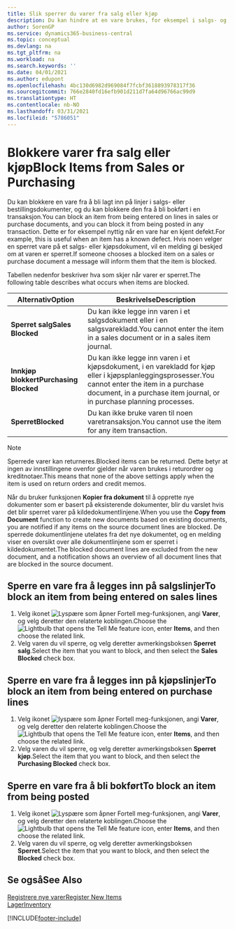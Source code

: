 ```yaml
---
title: Slik sperrer du varer fra salg eller kjøp
description: Du kan hindre at en vare brukes, for eksempel i salgs- og kjøpsdokumenter.
author: SorenGP
ms.service: dynamics365-business-central
ms.topic: conceptual
ms.devlang: na
ms.tgt_pltfrm: na
ms.workload: na
ms.search.keywords: ''
ms.date: 04/01/2021
ms.author: edupont
ms.openlocfilehash: 4bc130d6982d969084f7fcbf3618893978317f36
ms.sourcegitcommit: 766e2840fd16efb901d211d7fa64d96766ac99d9
ms.translationtype: HT
ms.contentlocale: nb-NO
ms.lasthandoff: 03/31/2021
ms.locfileid: "5786051"
---
```

# <a name="block-items-from-sales-or-purchasing"></a><span data-ttu-id="574a1-103">Blokkere varer fra salg eller kjøp</span><span class="sxs-lookup"><span data-stu-id="574a1-103">Block Items from Sales or Purchasing</span></span>
<span data-ttu-id="574a1-104">Du kan blokkere en vare fra å bli lagt inn på linjer i salgs- eller bestillingsdokumenter, og du kan blokkere den fra å bli bokført i en transaksjon.</span><span class="sxs-lookup"><span data-stu-id="574a1-104">You can block an item from being entered on lines in sales or purchase documents, and you can block it from being posted in any transaction.</span></span> <span data-ttu-id="574a1-105">Dette er for eksempel nyttig når en vare har en kjent defekt.</span><span class="sxs-lookup"><span data-stu-id="574a1-105">For example, this is useful when an item has a known defect.</span></span> <span data-ttu-id="574a1-106">Hvis noen velger en sperret vare på et salgs- eller kjøpsdokument, vil en melding gi beskjed om at varen er sperret.</span><span class="sxs-lookup"><span data-stu-id="574a1-106">If someone chooses a blocked item on a sales or purchase document a message will inform them that the item is blocked.</span></span>

<span data-ttu-id="574a1-107">Tabellen nedenfor beskriver hva som skjer når varer er sperret.</span><span class="sxs-lookup"><span data-stu-id="574a1-107">The following table describes what occurs when items are blocked.</span></span>  

|<span data-ttu-id="574a1-108">Alternativ</span><span class="sxs-lookup"><span data-stu-id="574a1-108">Option</span></span>|<span data-ttu-id="574a1-109">Beskrivelse</span><span class="sxs-lookup"><span data-stu-id="574a1-109">Description</span></span>|  
|--------------------|------------|  
|<span data-ttu-id="574a1-110">**Sperret salg**</span><span class="sxs-lookup"><span data-stu-id="574a1-110">**Sales Blocked**</span></span>|<span data-ttu-id="574a1-111">Du kan ikke legge inn varen i et salgsdokument eller i en salgsvarekladd.</span><span class="sxs-lookup"><span data-stu-id="574a1-111">You cannot enter the item in a sales document or in a sales item journal.</span></span>|  
|<span data-ttu-id="574a1-112">**Innkjøp blokkert**</span><span class="sxs-lookup"><span data-stu-id="574a1-112">**Purchasing Blocked**</span></span>|<span data-ttu-id="574a1-113">Du kan ikke legge inn varen i et kjøpsdokument, i en varekladd for kjøp eller i kjøpsplanleggingsprosesser.</span><span class="sxs-lookup"><span data-stu-id="574a1-113">You cannot enter the item in a purchase document, in a purchase item journal, or in purchase planning processes.</span></span>|  
|<span data-ttu-id="574a1-114">**Sperret**</span><span class="sxs-lookup"><span data-stu-id="574a1-114">**Blocked**</span></span>|<span data-ttu-id="574a1-115">Du kan ikke bruke varen til noen varetransaksjon.</span><span class="sxs-lookup"><span data-stu-id="574a1-115">You cannot use the item for any item transaction.</span></span>|  

> [!NOTE]
> <span data-ttu-id="574a1-116">Sperrede varer kan returneres.</span><span class="sxs-lookup"><span data-stu-id="574a1-116">Blocked items can be returned.</span></span> <span data-ttu-id="574a1-117">Dette betyr at ingen av innstillingene ovenfor gjelder når varen brukes i returordrer og kreditnotaer.</span><span class="sxs-lookup"><span data-stu-id="574a1-117">This means that none of the above settings apply when the item is used on return orders and credit memos.</span></span>

<span data-ttu-id="574a1-118">Når du bruker funksjonen **Kopier fra dokument** til å opprette nye dokumenter som er basert på eksisterende dokumenter, blir du varslet hvis det blir sperret varer på kildedokumentlinjene.</span><span class="sxs-lookup"><span data-stu-id="574a1-118">When you use the **Copy from Document** function to create new documents based on existing documents, you are notified if any items on the source document lines are blocked.</span></span> <span data-ttu-id="574a1-119">De sperrede dokumentlinjene utelates fra det nye dokumentet, og en melding viser en oversikt over alle dokumentlinjene som er sperret i kildedokumentet.</span><span class="sxs-lookup"><span data-stu-id="574a1-119">The blocked document lines are excluded from the new document, and a notification shows an overview of all document lines that are blocked in the source document.</span></span>

## <a name="to-block-an-item-from-being-entered-on-sales-lines"></a><span data-ttu-id="574a1-120">Sperre en vare fra å legges inn på salgslinjer</span><span class="sxs-lookup"><span data-stu-id="574a1-120">To block an item from being entered on sales lines</span></span>  
1.  <span data-ttu-id="574a1-121">Velg ikonet ![Lyspære som åpner Fortell meg-funksjonen](media/ui-search/search_small.png "Fortell hva du vil gjøre"), angi **Varer**, og velg deretter den relaterte koblingen.</span><span class="sxs-lookup"><span data-stu-id="574a1-121">Choose the ![Lightbulb that opens the Tell Me feature](media/ui-search/search_small.png "Tell me what you want to do") icon, enter **Items**, and then choose the related link.</span></span>  
2.  <span data-ttu-id="574a1-122">Velg varen du vil sperre, og velg deretter avmerkingsboksen **Sperret salg**.</span><span class="sxs-lookup"><span data-stu-id="574a1-122">Select the item that you want to block, and then select the **Sales Blocked** check box.</span></span>  

## <a name="to-block-an-item-from-being-entered-on-purchase-lines"></a><span data-ttu-id="574a1-123">Sperre en vare fra å legges inn på kjøpslinjer</span><span class="sxs-lookup"><span data-stu-id="574a1-123">To block an item from being entered on purchase lines</span></span>  
1.  <span data-ttu-id="574a1-124">Velg ikonet ![lyspære som åpner Fortell meg-funksjonen](media/ui-search/search_small.png "Fortell hva du vil gjøre"), angi **Varer**, og velg deretter den relaterte koblingen.</span><span class="sxs-lookup"><span data-stu-id="574a1-124">Choose the ![Lightbulb that opens the Tell Me feature](media/ui-search/search_small.png "Tell me what you want to do") icon, enter **Items**, and then choose the related link.</span></span>  
2.  <span data-ttu-id="574a1-125">Velg varen du vil sperre, og velg deretter avmerkingsboksen **Sperret kjøp**.</span><span class="sxs-lookup"><span data-stu-id="574a1-125">Select the item that you want to block, and then select the **Purchasing Blocked** check box.</span></span>  

## <a name="to-block-an-item-from-being-posted"></a><span data-ttu-id="574a1-126">Sperre en vare fra å bli bokført</span><span class="sxs-lookup"><span data-stu-id="574a1-126">To block an item from being posted</span></span>
1. <span data-ttu-id="574a1-127">Velg ikonet ![Lyspære som åpner Fortell meg-funksjonen](media/ui-search/search_small.png "Fortell hva du vil gjøre"), angi **Varer**, og velg deretter den relaterte koblingen.</span><span class="sxs-lookup"><span data-stu-id="574a1-127">Choose the ![Lightbulb that opens the Tell Me feature](media/ui-search/search_small.png "Tell me what you want to do") icon, enter **Items**, and then choose the related link.</span></span>
2. <span data-ttu-id="574a1-128">Velg varen du vil sperre, og velg deretter avmerkingsboksen **Sperret**.</span><span class="sxs-lookup"><span data-stu-id="574a1-128">Select the item that you want to block, and then select the **Blocked** check box.</span></span>

## <a name="see-also"></a><span data-ttu-id="574a1-129">Se også</span><span class="sxs-lookup"><span data-stu-id="574a1-129">See Also</span></span>  
[<span data-ttu-id="574a1-130">Registrere nye varer</span><span class="sxs-lookup"><span data-stu-id="574a1-130">Register New Items</span></span>](inventory-how-register-new-items.md)  
[<span data-ttu-id="574a1-131">Lager</span><span class="sxs-lookup"><span data-stu-id="574a1-131">Inventory</span></span>](inventory-manage-inventory.md)  


[!INCLUDE[footer-include](includes/footer-banner.md)]